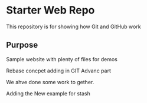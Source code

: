 # Starter Web Repo

This repository is for showing how Git and GitHub work

## Purpose

Sample website with plenty of files for demos

Rebase concpet adding in GIT Advanc part


We ahve done some work to gether.

Adding the New example for stash
